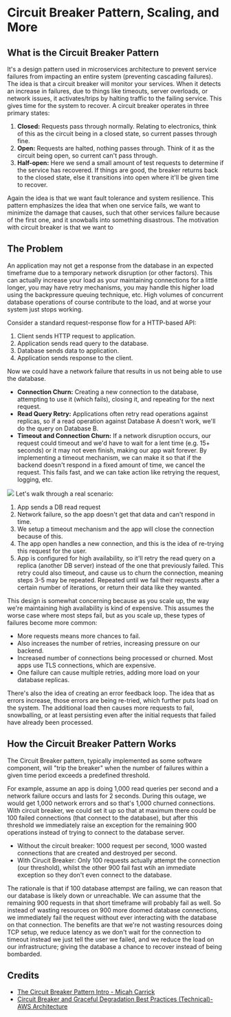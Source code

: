 # Circuit Breaker Pattern, Scaling, and More

## What is the Circuit Breaker Pattern
It's a design pattern used in microservices architecture to prevent service failures from impacting an entire system (preventing cascading failures). The idea is that a circuit breaker will monitor your services. When it detects an increase in failures, due to things like timeouts, server overloads, or network issues, it activates/trips by halting traffic to the failing service. This gives time for the system to recover. A circuit breaker operates in three primary states:
1. **Closed:** Requests pass through normally. Relating to electronics, think of this as the circuit being in a closed state, so current passes through fine.
2. **Open:** Requests are halted, nothing passes through. Think of it as the circuit being open, so current can't pass through. 
3. **Half-open:** Here we send a small amount of test requests to determine if the service has recovered. If things are good, the breaker returns back to the closed state, else it transitions into open where it'll be given time to recover.

Again the idea is that we want fault tolerance and system resilience. This pattern emphasizes the idea that when one service fails, we want to minimize the damage that causes, such that other services failure because of the first one, and it snowballs into something disastrous. 
The motivation with circuit breaker is that we want to 

## The Problem
An application may not get a response from the database in an expected timeframe due to a temporary network disruption (or other factors). This can actually increase your load as your maintaining connections for a little longer, you may have retry mechanisms, you may handle this higher load using the backpressure queuing technique, etc. High volumes of concurrent database operations of course contribute to the load, and at worse your system just stops working.

Consider a standard request-response flow for a HTTP-based API:
1. Client sends HTTP request to application.
2. Application sends read query to the database. 
3. Database sends data to application.
4. Application sends response to the client. 

Now we could have a network failure that results in us not being able to use the database. 
- **Connection Churn:** Creating a new connection to the database, attempting to use it (which fails), closing it, and repeating for the next request.
- **Read Query Retry:** Applications often retry read operations against replicas, so if a read operation against Database A doesn't work, we'll do the query on Database B.
- **Timeout and Connection Churn:** If a network disruption occurs, our request could timeout and we'd have to wait for a lent time (e.g. 15+ seconds) or it may not even finish, making our app wait forever. By implementing a timeout mechanism, we can make it so that if the backend doesn't respond in a fixed amount of time, we cancel the request. This fails fast, and we can take action like retrying the request, logging, etc. 

![](https://images.ctfassets.net/drk57q8lctrm/3ZZ9ZQm6y1ddjHNR0kqWMR/bbcb6c8c1b7c8eb4b61ddbd82f012ba4/circuit-breaker-pattern-http-client-db-node.webp)
Let's walk through a real scenario:
1. App sends a DB read request
2. Network failure, so the app doesn't get that data and can't respond in time.
3. We setup a timeout mechanism and the app will close the connection because of this.
4. The app open handles a new connection, and this is the idea of re-trying this request for the user. 
5. App is configured for high availability, so it'll retry the read query on a replica (another DB server) instead of the one that previously failed. This retry could also timeout, and cause us to churn the connection, meaning steps 3-5 may be repeated. Repeated until we fail their requests after a certain number of iterations, or return their data like they wanted.

This design is somewhat concerning because as you scale up, the way we're maintaining high availability is kind of expensive. This assumes the worse case where most steps fail, but as you scale up, these types of failures become more common:
  - More requests means more chances to fail.
  - Also increases the number of retries, increasing pressure on our backend.
  - Increased number of connections being processed or churned. Most apps use TLS connections, which are expensive.
  - One failure can cause multiple retries, adding more load on your database replicas.

There's also the idea of creating an error feedback loop. The idea that as errors increase, those errors are being re-tried, which further puts load on the system. The additional load then causes more requests to fail, snowballing, or at least persisting even after the initial requests that failed have already been processed. 

## How the Circuit Breaker Pattern Works
The Circuit Breaker pattern, typically implemented as some software component, will "trip the breaker" when the number of failures within a given time period exceeds a predefined threshold. 

For example, assume an app is doing 1,000 read queries per second and a network failure occurs and lasts for 2 seconds. During this outage, we would get 1,000 network errors and so that's 1,000 churned connections. With circuit breaker, we could set it up so that at maximum there could be 100 failed connections (that connect to the database), but after this threshold we immediately raise an exception for the remaining 900 operations instead of trying to connect to the database server.

- Without the circuit breaker: 1000 request per second, 1000 wasted connections that are created and destroyed per second.
- With Cirucit Breaker: Only 100 requests actually attempt the connection (our threshold), whilst the other 900 fail fast wtih an immediate exception so they don't even connect to the database.

The rationale is that if 100 database attempst are failing, we can reason that our database is likely down or unreachable. We can assume that the remaining 900 requests in that short timeframe will probably fail as well. So instead of wasting resources on 900 more doomed database connections, we immediately fail the request without ever interacting with the database on that connection. The benefits are that we're not wasting resources doing TCP setup, we reduce latency as we don't wait for the connection to timeout instead we just tell the user we failed, and we reduce the load on our infrastructure; giving the database a chance to recover instead of being bombarded. 

## Credits
- [The Circuit Breaker Pattern Intro - Micah Carrick](https://aerospike.com/blog/circuit-breaker-pattern/)
- [Circuit Breaker and Graceful Degradation Best Practices (Technical)- AWS Architecture](https://docs.aws.amazon.com/wellarchitected/latest/reliability-pillar/rel_mitigate_interaction_failure_graceful_degradation.html)

